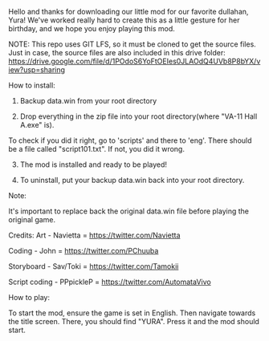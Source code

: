 Hello and thanks for downloading our little mod for our favorite dullahan, Yura!
We've worked really hard to create this as a little gesture for her birthday, and we hope you enjoy playing this mod.

NOTE: This repo uses GIT LFS, so it must be cloned to get the source files.  Just in case, the source files are also included in this drive folder: https://drive.google.com/file/d/1POdoS6YoFtOEIes0JLAOdQ4UVb8P8bYX/view?usp=sharing

How to install:

1. Backup data.win from your root directory

2. Drop everything in the zip file into your root directory(where "VA-11 Hall A.exe" is).

To check if you did it right, go to 'scripts' and there to 'eng'. There should be a file called "script101.txt". If not, you did it wrong.

3. The mod is installed and ready to be played!

4. To uninstall, put your backup data.win back into your root directory. 

Note:

It's important to replace back the original data.win file before playing the original game.

Credits:
Art - Navietta = https://twitter.com/Navietta

Coding - John = https://twitter.com/PChuuba

Storyboard - Sav/Toki = https://twitter.com/Tamokii

Script coding - PPpickleP = https://twitter.com/AutomataVivo

How to play:

To start the mod, ensure the game is set in English. Then navigate towards the title screen. There, you should find "YURA". Press it and the mod should start.